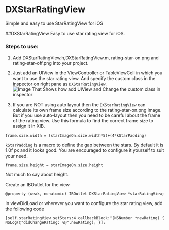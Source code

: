 DXStarRatingView
================

Simple and easy to use StarRatingView for iOS


##DXStarRatingView
Easy to use star rating view for iOS.

### Steps to use:

1. Add DXStarRatingView.h,DXStarRatingView.m, rating-star-on.png and rating-star-off.png into your project.
2. Just add an UIView in the ViewController or TableViewCell in which you want to use the star rating view. And specify the custom class in the inspector on right pane as `DXStarRatingView`.
![Image That Shows how add UIView and Change the custom class in inspector](http://s26.postimg.org/ogz0ywqax/Screen_Shot_2014_05_07_at_4_15_06_PM.png)

3. If you are NOT using auto layout then the `DXStarRatingView` can calculate its own frame size according to the rating-star-on.png image. But if you use auto-layout then you need to be careful about the frame of the rating view. Use this formula to find the correct frame size to assign it in XIB. 

`frame.size.width = (starImageOn.size.width*5)+(4*kStarPadding)`

`kStarPadding` is a macro to define the gap between the stars. By default it is 1.0f px and it looks good. You are encouraged to configure it yourself to suit your need.

`frame.size.height = starImageOn.size.height`

Not much to say about height.

Create an IBOutlet for the view

`@property (weak, nonatomic) IBOutlet DXStarRatingView *starRatingView;`

In viewDidLoad or wherever you want to configure the star rating view, add the following code

`[self.starRatingView setStars:4 callbackBlock:^(NSNumber *newRating) {
        NSLog(@"didChangeRating: %@",newRating);
}];`
